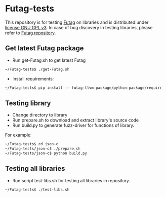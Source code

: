 # Futag-tests
This repository is for testing [Futag](https://github.com/ispras/Futag) on libraries and is distributed under [license GNU GPL v3](https://www.gnu.org/licenses/gpl-3.0.en.html). In case of bug discovery in testing libraries, please refer to [Futag repository](https://github.com/ispras/Futag).

## Get latest Futag package
- Run get-Futag.sh to get latest Futag
```bash
~/Futag-tests$ ./get-Futag.sh
```

- Install requirements:
```bash
~/Futag-tests$ pip install -r futag-llvm-package/python-package/requirements.txt
```

## Testing library
- Change directory to library
- Run prepare.sh to download and extract library's source code
- Run build.py to generate fuzz-driver for functions of library.

For example:
```bash
~/Futag-tests$ cd json-c
~/Futag-tests/json-c$ ./prepare.sh
~/Futag-tests/json-c$ python build.py
```
## Testing all libraries
- Run script test-libs.sh for testing all libraries in repository.
```bash
~/Futag-tests$ ./test-libs.sh
```
